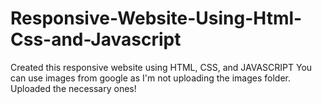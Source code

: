 # Responsive-Website-Using-Html-Css-and-Javascript
Created this responsive website using HTML, CSS, and JAVASCRIPT
You can use images from google as I'm not uploading the images folder.
Uploaded the necessary ones!
